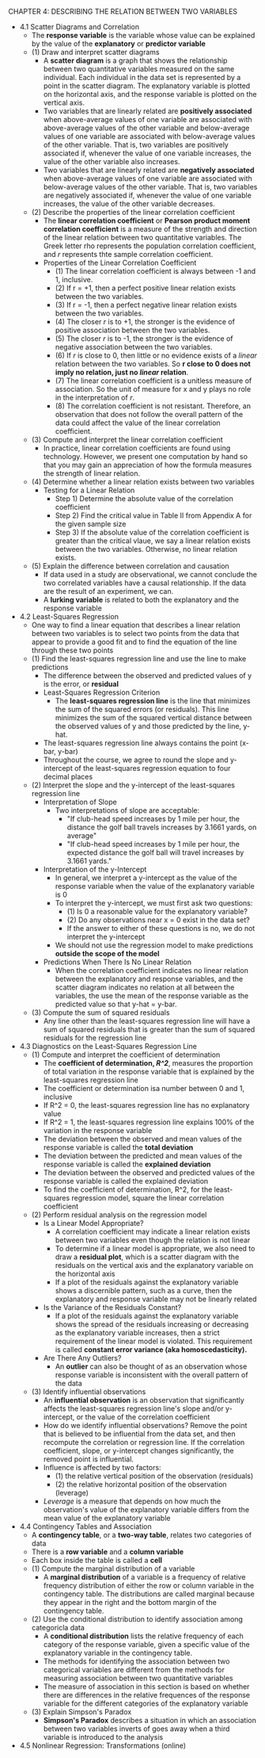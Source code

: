 CHAPTER 4: DESCRIBING THE RELATION BETWEEN TWO VARIABLES

- 4.1 Scatter Diagrams and Correlation
  - The **response variable** is the variable whose value can be explained by the value of the **explanatory** or **predictor variable**
  - (1) Draw and interpret scatter diagrams
    - A **scatter diagram** is a graph that shows the relationship between two quantitative variables measured on the same individual. Each individual in the data set is represented by a point in the scatter diagram. The explanatory variable is plotted on the horizontal axis, and the response variable is plotted on the vertical axis.
    - Two variables that are linearly related are **positively associated** when above-average values of one variable are associated with above-average values of the other variable and below-average values of one variable are associated with below-average values of the other variable. That is, two variables are positively associated if, whenever the value of one variable increases, the value of the other variable also increases.
    - Two variables that are linearly related are **negatively associated** when above-average values of one variable are associated with below-average values of the other variable. That is, two variables are negatively associated if, whenever the value of one variable increases, the value of the other variable decreases.
  - (2) Describe the properties of the linear correlation coefficient
    - The **linear correlation coefficient** or **Pearson product moment correlation coefficient** is a measure of the strength and direction of the linear relation between two quantitative variables. The Greek letter rho represents the population correlation coefficient, and *r* represents thte sample correlation coefficient.
    - Properties of the Linear Correlation Coefficient
      - (1) The linear correlation coefficient is always between -1 and 1, inclusive.
      - (2) If r = +1, then a perfect positive linear relation exists between the two variables.
      - (3) If r = -1, then a perfect negative linear relation exists between the two variables.
      - (4) The closer *r* is to +1, the stronger is the evidence of positive association between the two variables.
      - (5) The closer *r* is to -1, the stronger is the evidence of negative association between the two variables.
      - (6) If *r* is close to 0, then little or no evidence exists of a *linear* relation between the two variables. So **r close to 0 does not imply no relation, just no *linear* relation**.
      - (7) The linear correlation coefficient is a unitless measure of association. So the unit of measure for x and y plays no role in the interpretation of *r*.
      - (8) The correlation coefficient is not resistant. Therefore, an observation that does not follow the overall pattern of the data could affect the value of the linear correlation coefficient.
  - (3) Compute and interpret the linear correlation coefficient
    - In practice, linear correlation coefficients are found using technology. However, we present one computation by hand so that you may gain an appreciation of how the formula measures the strength of linear relation.
  - (4) Determine whether a linear relation exists between two variables
    - Testing for a Linear Relation
      - Step 1) Determine the absolute value of the correlation coefficient
      - Step 2) Find the critical value in Table II from Appendix A for the given sample size
      - Step 3) If the absolute value of the correlation coefficient is greater than the critical vlaue, we say a linear relation exists between the two variables. Otherwise, no linear relation exists.
  - (5) Explain the difference between correlation and causation
    - If data used in a study are observational, we cannot conclude the two correlated variables have a causal relationship. If the data are the result of an experiment, we can.
    - A **lurking variable** is related to both the explanatory and the response variable
- 4.2 Least-Squares Regression
  - One way to find a linear equation that describes a linear relation between two variables is to select two points from the data that appear to provide a good fit and to find the equation of the line through these two points
  - (1) Find the least-squares regression line and use the line to make predictions
    - The difference between the observed and predicted values of y is the error, or **residual**
    - Least-Squares Regression Criterion
      - The **least-squares regression line** is the line that minimizes the sum of the squared errors (or residuals). This line minimizes the sum of the squared vertical distance between the observed values of y and those predicted by the line, y-hat.
    - The least-squares regression line always contains the point (x-bar, y-bar)
    - Throughout the course, we agree to round the slope and y-intercept of the least-squares regression equation to four decimal places
  - (2) Interpret the slope and the y-intercept of the least-squares regression line
    - Interpretation of Slope
      - Two interpretations of slope are acceptable:
        - "If club-head speed increases by 1 mile per hour, the distance the golf ball travels increases by 3.1661 yards, on average"
        - "If club-head speed increases by 1 mile per hour, the expected distance the golf ball will travel increases by 3.1661 yards."
    - Interpretation of the y-Intercept
      - In general, we interpret a y-intercept as the value of the response variable when the value of the explanatory variable is 0
      - To interpret the y-intercept, we must first ask two questions:
        - (1) Is 0 a reasonable value for the explanatory variable?
        - (2) Do any observations near x = 0 exist in the data set?
        - If the answer to either of these questions is no, we do not interpret the y-intercept
      - We should not use the regression model to make predictions **outside the scope of the model**
    - Predictions When There Is No Linear Relation
      - When the correlation coefficient indicates no linear relation between the explanatory and response variables, and the scatter diagram indicates no relation at all between the variables, the use the mean of the response variable as the predicted value so that y-hat = y-bar.
  - (3) Compute the sum of squared residuals
    - Any line other than the least-squares regression line will have a sum of squared residuals that is greater than the sum of squared residuals for the regression line
- 4.3 Diagnostics on the Least-Squares Regression Line
  - (1) Compute and interpret the coefficient of determination
    - The **coefficient of determination, *R^2***, measures the proportion of total variation in the response variable that is explained by the least-squares regression line
    - The coefficient or determination isa number between 0 and 1, inclusive
    - If R^2 = 0, the least-squares regression line has no explanatory value
    - If R^2 = 1, the least-squares regression line explains 100% of the variation in the response variable
    - The deviation between the observed and mean values of the response variable is called the **total deviation**
    - The deviation between the predicted and mean values of the response variable is called the **explained deviation**
    - The deviation between the observed and predicted values of the response variable is called the explained deviation
    - To find the coefficient of determination, R^2, for the least-squares regression model, square the linear correlation coefficient
  - (2) Perform residual analysis on the regression model
    - Is a Linear Model Appropriate?	
      - A correlation coefficient may indicate a linear relation exists between two variables even though the relation is not linear
      - To determine if a linear model is appropriate, we also need to draw a **residual plot**, which is a scatter diagram with the residuals on the vertical axis and the explanatory variable on the horizontal axis
      - If a plot of the residuals against the explanatory variable shows a discernible pattern, such as a curve, then the explanatory and response variable may not be linearly related
    - Is the Variance of the Residuals Constant?
      - If a plot of the residuals against the explanatory variable shows the spread of the residuals increasing or decreasing as the explanatory variable increases, then a strict requirement of the linear model is violated. This requirement is called **constant error variance (aka homoscedasticity).**
    - Are There Any Outliers?
      - An **outlier** can also be thought of as an observation whose response variable is inconsistent with the overall pattern of the data
  - (3) Identify influential observations
    - An **influential observation** is an observation that significantly affects the least-squares regression line's slope and/or y-intercept, or the value of the correlation coefficient
    - How do we identify influential observations? Remove the point that is believed to be influential from the data set, and then recompute the correlation or regression line. If the correlation coefficient, slope, or y-intercept changes significantly, the removed point is influential.
    - Influence is affected by two factors:
      - (1) the relative vertical position of the observation (residuals)
      - (2) the relative horizontal position of the observation (leverage)
    - *Leverage* is a measure that depends on how much the observation's value of the explanatory variable differs from the mean value of the explanatory variable
- 4.4 Contingency Tables and Association
  - A **contingency table**, or a **two-way table**, relates two categories of data
  - There is a **row variable** and a **column variable**
  - Each box inside the table is called a **cell**
  - (1) Compute the marginal distribution of a variable
    - A **marginal distribution** of a variable is a frequency of relative frequency distribution of either the row or column variable in the contingency table. The distributions are called marginal because they appear in the right and the bottom margin of the contingency table.
  - (2) Use the conditional distribution to identify association among categoricla data
    - A **conditional distribution** lists the relative frequency of each category of the response variable, given a specific value of the explanatory variable in the contingency table.
    - The methods for identifying the association between two categorical variables are different from the methods for measuring association between two quantitative variables
    - The measure of association in this section is based on whether there are differences in the relative frequences of the response variable for the different categories of the explanatory variable
  - (3) Explain Simpson's Paradox
    - **Simpson's Paradox** describes a situation in which an association between two variables inverts of goes away when a third variable is introduced to the analysis
- 4.5 Nonlinear Regression: Transformations (online)